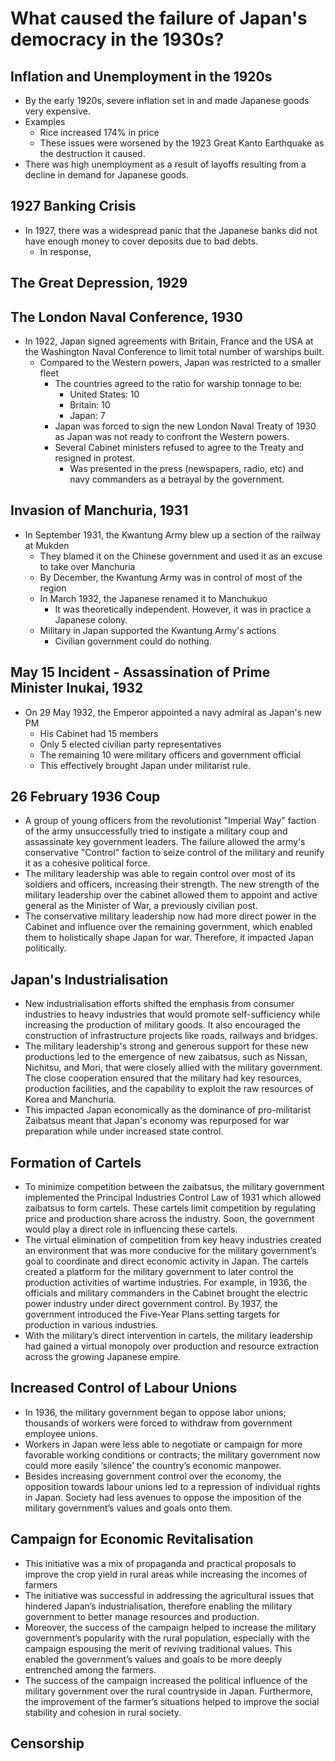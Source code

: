 # What caused the failure  of Japan's democracy in the 1930s?

## Inflation and Unemployment in the 1920s

- By the early 1920s, severe inflation set in and made Japanese goods very expensive.
- Examples
    * Rice increased 174% in price
    * These issues were worsened by the 1923 Great Kanto Earthquake as the destruction it caused.
- There was high unemployment as a result of layoffs resulting from a decline in demand for Japanese goods.

## 1927 Banking Crisis

- In 1927, there was a widespread panic that the Japanese banks did not have enough money to cover deposits due to bad debts.
    * In response, 

## The Great Depression, 1929

## The London Naval Conference, 1930

- In 1922, Japan signed agreements with Britain, France and the USA at the Washington Naval Conference to limit total number of warships built.
    * Compared to the Western powers, Japan was restricted to a smaller fleet
        + The countries agreed to the ratio for warship tonnage to be:
            + United States: 10
            + Britain: 10
            + Japan: 7
        + Japan was forced to sign the new London Naval Treaty of 1930 as Japan was not ready to confront the Western powers.
        + Several Cabinet ministers refused to agree to the Treaty and resigned in protest.
            + Was presented in the press (newspapers, radio, etc) and navy commanders as a betrayal by the government.

## Invasion of Manchuria, 1931

- In September 1931, the Kwantung Army blew up a section of the railway at Mukden
    * They blamed it on the Chinese government and used it as an excuse to take over Manchuria
    * By December, the Kwantung Army was in control of most of the region
    * In March 1932, the Japanese renamed it to Manchukuo
        + It was theoretically independent. However, it was in practice a Japanese colony.
    * Military in Japan supported the Kwantung Army's actions
        + Civilian government could do nothing.

## May 15 Incident - Assassination of Prime Minister Inukai, 1932

- On 29 May 1932, the Emperor appointed a navy admiral as Japan's new PM
    * His Cabinet had 15 members
    * Only 5 elected civilian party representatives
    * The remaining 10 were military officers and government official
    * This effectively brought Japan under militarist rule.

## 26 February 1936 Coup

- A group of young officers from the revolutionist "Imperial Way" faction of the army unsuccessfully tried to instigate a military coup and assassinate key government leaders. The failure allowed the army's conservative "Control" faction to seize control of the military and reunify it as a cohesive political force.
- The military  leadership was able to regain control over most of its  soldiers and officers, increasing their strength. The new strength of the military leadership over the cabinet allowed them to appoint and active general as the Minister of War, a previously civilian post.
- The conservative military leadership now had more direct power in the Cabinet and influence over the  remaining government, which enabled them to holistically shape Japan for war. Therefore, it impacted Japan politically.

## Japan's Industrialisation

- New industrialisation efforts shifted the emphasis from consumer industries to heavy industries that would promote self-sufficiency while increasing the production of military goods. It also encouraged the construction of infrastructure projects like roads, railways and bridges.
- The military leadership's strong and generous support for these new productions led to the emergence of new zaibatsus, such as Nissan, Nichitsu, and Mori, that were closely allied with the military government. The close cooperation ensured that the military had key resources, production facilities, and the capability to exploit the raw resources of Korea and Manchuria.
- This impacted Japan economically as the dominance of pro-militarist Zaibatsus meant that Japan's economy was repurposed for war preparation while under increased state control.

## Formation of Cartels

- To minimize competition between the zaibatsus, the military government implemented the Principal Industries Control Law of 1931 which allowed zaibatsus to form cartels. These cartels limit competition by regulating price and production share across the industry. Soon, the government would play a direct role in influencing these cartels.
- The virtual elimination of competition from key heavy industries created an environment that was more conducive for the military government’s goal to coordinate and direct economic activity in Japan. The cartels created a platform for the military government to later control the production activities of wartime industries. For example, in 1936, the officials and military commanders in the Cabinet brought the electric power industry under direct government control. By 1937, the government introduced the Five-Year Plans setting targets for production in various industries.
- With the military’s direct intervention in cartels, the military leadership had gained a virtual monopoly over production and resource extraction across the growing Japanese empire.

## Increased Control of Labour Unions

- In 1936, the military government began to oppose labor unions; thousands of workers were forced to withdraw from government employee unions.
- Workers in Japan were less able to negotiate or campaign for more favorable working conditions or contracts; the military government now could more easily ‘silence’ the country’s economic manpower.
- Besides increasing government control over the economy, the opposition towards labour unions led to a repression of individual rights in Japan. Society had less avenues to oppose the imposition of the military government’s values and goals onto them.

## Campaign for Economic Revitalisation

- This initiative was a mix of propaganda and practical proposals to improve the crop yield in rural areas while increasing the incomes of farmers
- The initiative was successful in addressing the agricultural issues that hindered Japan’s industrialisation, therefore enabling the military government to better manage resources and production. 
- Moreover, the success of the campaign helped to increase the military government’s popularity with the rural population, especially with the campaign espousing the merit of reviving traditional values. This enabled the government’s values and goals to be more deeply entrenched among the farmers.
- The success of the campaign increased the political influence of the military government over the rural countryside in Japan. Furthermore, the improvement of the farmer’s situations helped to improve the social stability and cohesion in rural society.

## Censorship



